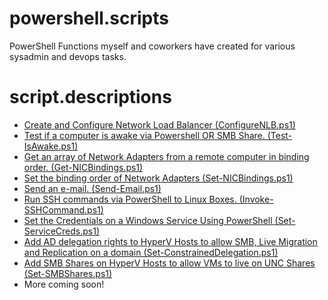 powershell.scripts
==========

PowerShell Functions myself and coworkers have created for various sysadmin and devops tasks.

script.descriptions
======

* [Create and Configure Network Load Balancer (ConfigureNLB.ps1)](https://github.com/alexinslc/powershell/blob/master/ConfigureNLB.ps1)
* [Test if a computer is awake via Powershell OR SMB Share. (Test-IsAwake.ps1)](https://github.com/alexinslc/powershell/blob/master/Test-IsAwake.ps1)
* [Get an array of Network Adapters from a remote computer in binding order. (Get-NICBindings.ps1)](https://github.com/alexinslc/powershell/blob/master/Get-NICBindings.ps1)
* [Set the binding order of Network Adapters (Set-NICBindings.ps1)]()
* [Send an e-mail. (Send-Email.ps1)](https://github.com/alexinslc/powershell/blob/master/Send-Email.ps1)
* [Run SSH commands via PowerShell to Linux Boxes. (Invoke-SSHCommand.ps1)](https://github.com/alexinslc/powershell/blob/master/Invoke-SSHCommand.ps1)
* [Set the Credentials on a Windows Service Using PowerShell (Set-ServiceCreds.ps1)](https://github.com/alexinslc/powershell/blob/master/Set-ServiceCreds.ps1)
* [Add AD delegation rights to HyperV Hosts to allow SMB, Live Migration and Replication on a domain (Set-ConstrainedDelegation.ps1)](https://github.com/alexinslc/powershell/blob/master/Set-ConstrainedDelegation.ps1)
* [Add SMB Shares on HyperV Hosts to allow VMs to live on UNC Shares (Set-SMBShares.ps1)](https://github.com/alexinslc/powershell/blob/master/Set-SMBShares.ps1)
* More coming soon!
